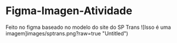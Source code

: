 # Figma-Imagen-Atividade
Feito no figma baseado no modelo do site do SP Trans 
![Isso é uma imagem]images/sptrans.png?raw=true "Untitled")

